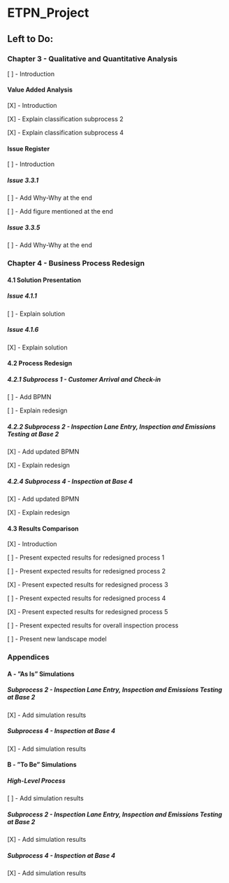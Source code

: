 # ETPN_Project

## Left to Do:

### Chapter 3 - Qualitative and Quantitative Analysis
[ ] - Introduction 
#### Value Added Analysis
[X] - Introduction 

[X] - Explain classification subprocess 2

[X] - Explain classification subprocess 4
#### Issue Register
[ ] - Introduction
##### Issue 3.3.1
[ ] - Add Why-Why at the end

[ ] - Add figure mentioned at the end
##### Issue 3.3.5
[ ] - Add Why-Why at the end

### Chapter 4 - Business Process Redesign
#### 4.1 Solution Presentation
##### Issue 4.1.1
[ ] - Explain solution 
##### Issue 4.1.6
[X] - Explain solution 
#### 4.2 Process Redesign
##### 4.2.1 Subprocess 1 - Customer Arrival and Check-in
[ ] - Add BPMN 

[ ] - Explain redesign
##### 4.2.2 Subprocess 2 - Inspection Lane Entry, Inspection and Emissions Testing at Base 2
[X] - Add updated BPMN

[X] - Explain redesign
##### 4.2.4 Subprocess 4 - Inspection at Base 4
[X] - Add updated BPMN

[X] - Explain redesign
#### 4.3 Results Comparison
[X] - Introduction

[ ] - Present expected results for redesigned process 1

[ ] - Present expected results for redesigned process 2

[X] - Present expected results for redesigned process 3

[ ] - Present expected results for redesigned process 4

[X] - Present expected results for redesigned process 5

[ ] - Present expected results for overall inspection process 

[ ] - Present new landscape model

### Appendices
#### A - ”As Is” Simulations
##### Subprocess 2 - Inspection Lane Entry, Inspection and Emissions Testing at Base 2
[X] - Add simulation results
##### Subprocess 4 - Inspection at Base 4
[X] - Add simulation results

#### B - ”To Be” Simulations
##### High-Level Process
[ ] - Add simulation results
##### Subprocess 2 - Inspection Lane Entry, Inspection and Emissions Testing at Base 2
[X] - Add simulation results
##### Subprocess 4 - Inspection at Base 4
[X] - Add simulation results
